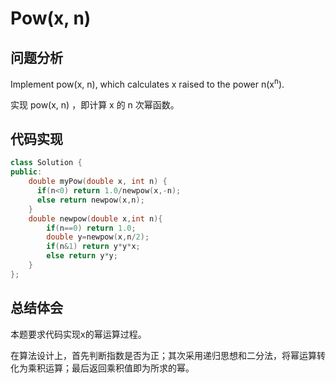 #  Pow(x, n)

## 问题分析
Implement pow(x, n), which calculates x raised to the power n(x<sup>n</sup>).



实现 pow(x, n) ，即计算 x 的 n 次幂函数。

## 代码实现
``` C++
class Solution {
public:
    double myPow(double x, int n) {
      if(n<0) return 1.0/newpow(x,-n);
      else return newpow(x,n);
    }
    double newpow(double x,int n){
        if(n==0) return 1.0;
        double y=newpow(x,n/2);
        if(n&1) return y*y*x;
        else return y*y;
    }
};
```

## 总结体会

本题要求代码实现x的幂运算过程。

在算法设计上，首先判断指数是否为正；其次采用递归思想和二分法，将幂运算转化为乘积运算；最后返回乘积值即为所求的幂。
